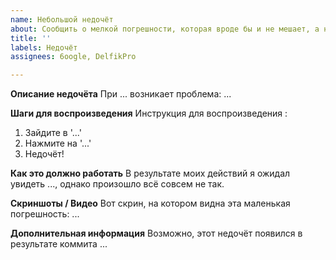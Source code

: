 ```yaml
---
name: Небольшой недочёт
about: Сообщить о мелкой погрешности, которая вроде бы и не мешает, а неприятно
title: ''
labels: Недочёт
assignees: 6oogle, DelfikPro

---
```


**Описание недочёта**
При ... возникает проблема: ...

**Шаги для воспроизведения**
Инструкция для воспроизведения :
1. Зайдите в '...'
2. Нажмите на '...'
3. Недочёт!

**Как это должно работать**
В результате моих действий я ожидал увидеть ..., однако произошло всё совсем не так.

**Скриншоты / Видео**
Вот скрин, на котором видна эта маленькая погрешность:
...

**Дополнительная информация**
Возможно, этот недочёт появился в результате коммита ...
